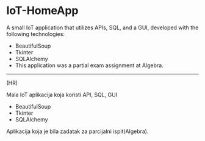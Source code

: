 # IoT-HomeApp

A small IoT application that utilizes APIs, SQL, and a GUI, developed with the following technologies:
- BeautifulSoup
- Tkinter
- SQLAlchemy
- This application was a partial exam assignment at Algebra.



------------------------------------------------------------------------------------------------------------------------------------
(HR)

Mala IoT aplikacija koja koristi API, SQL, GUI
- BeautifulSoup
- Tkinter
- SQLAlchemy

 
Aplikacija koja je bila zadatak za parcijalni ispit(Algebra).
